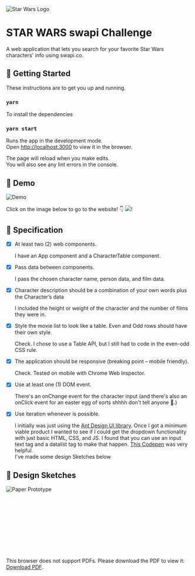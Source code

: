 ![Star Wars Logo](https://upload.wikimedia.org/wikipedia/commons/thumb/6/6c/Star_Wars_Logo.svg/694px-Star_Wars_Logo.svg.png)
# STAR WARS swapi Challenge
A web application that lets you search for your favorite Star Wars characters' info using swapi.co.

## 🚀 Getting Started
These instructions are to get you up and running.

### `yarn`
To install the dependencies

### `yarn start`
Runs the app in the development mode.<br />
Open [http://localhost:3000](http://localhost:3000) to view it in the browser.

The page will reload when you make edits.<br />
You will also see any lint errors in the console.

## 🎁 Demo
![Demo](https://media.giphy.com/media/SYpGmAZYXcSAcchCzx/giphy.gif)

Click on the image below to go to the website! 👇
[<img src="https://i.ibb.co/JcFQ44y/Screen-Shot-2019-10-23-at-9-45-21-AM.png">](https://star-wars-directory-challenge.netlify.com/)!

## 📝 Specification
- [x] At least two (2) web components.

    I have an App component and a CharacterTable component.
- [x] Pass data between components.

    I pass the chosen character name, person data, and film data.
- [x] Character description should be a combination of your own words plus the Character’s data

   I included the height or weight of the character and the number of films they were in.
- [x] Style the movie list to look like a table. Even and Odd rows should have their own style.

    Check. I chose to use a Table API, but I still had to code in the even-odd CSS rule.
- [x] The application should be responsive (breaking point – mobile friendly).

    Check. Tested on mobile with Chrome Web Inspector.
- [x] Use at least one (1) DOM event.

    There's an onChange event for the character input (and there's also an onClick event for an easter egg of sorts shhhh don't tell anyone 👀.)
- [x] Use iteration whenever is possible.

    I initially was just using the [Ant Design UI library](https://ant.design/). Once I got a minimum viable product I wanted to see if I could get the dropdown functionality with just basic HTML, CSS, and JS. I found that you can use an input text tag and a datalist tag to make that happen. [This Codepen](https://codepen.io/BTM/pen/ZKxKPo?editors=1111) was very helpful.
    
   I've made some design Sketches below
## 🎨 Design Sketches
![Paper Prototype](https://i.ibb.co/C0MJgzN/IMG-3586-1.jpg)

<object data="https://drive.google.com/file/d/1pyfsbH1TwPsNPndlKALQyxublc2O3tL4/view?usp=sharing" type="application/pdf" width="700px" height="700px">
    <embed src="https://drive.google.com/file/d/1pyfsbH1TwPsNPndlKALQyxublc2O3tL4/view?usp=sharing">
        <p>This browser does not support PDFs. Please download the PDF to view it: <a href="https://drive.google.com/file/d/1pyfsbH1TwPsNPndlKALQyxublc2O3tL4/view?usp=sharing">Download PDF</a>.</p>
    </embed>
</object>
